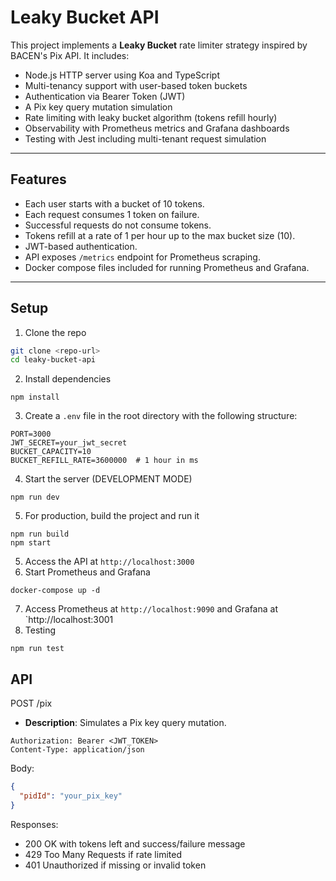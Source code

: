 # Leaky Bucket API

This project implements a **Leaky Bucket** rate limiter strategy inspired by BACEN's Pix API. It includes:

- Node.js HTTP server using Koa and TypeScript
- Multi-tenancy support with user-based token buckets
- Authentication via Bearer Token (JWT)
- A Pix key query mutation simulation
- Rate limiting with leaky bucket algorithm (tokens refill hourly)
- Observability with Prometheus metrics and Grafana dashboards
- Testing with Jest including multi-tenant request simulation

---

## Features

- Each user starts with a bucket of 10 tokens.
- Each request consumes 1 token on failure.
- Successful requests do not consume tokens.
- Tokens refill at a rate of 1 per hour up to the max bucket size (10).
- JWT-based authentication.
- API exposes `/metrics` endpoint for Prometheus scraping.
- Docker compose files included for running Prometheus and Grafana.

---

## Setup

1. Clone the repo

```bash
git clone <repo-url>
cd leaky-bucket-api
```
2. Install dependencies
```
npm install
```
3. Create a `.env` file in the root directory with the following structure:
```
PORT=3000
JWT_SECRET=your_jwt_secret
BUCKET_CAPACITY=10
BUCKET_REFILL_RATE=3600000  # 1 hour in ms
```
4. Start the server (DEVELOPMENT MODE)
```
npm run dev
```
5. For production, build the project and run it
```
npm run build
npm start
```
5. Access the API at `http://localhost:3000`
6. Start Prometheus and Grafana
```
docker-compose up -d
```
7. Access Prometheus at `http://localhost:9090` and Grafana at `http://localhost:3001
8. Testing
```
npm run test
```
## API
POST /pix
- **Description**: Simulates a Pix key query mutation.
```
Authorization: Bearer <JWT_TOKEN>
Content-Type: application/json
```
Body:
```json
{
  "pidId": "your_pix_key"
}
```
Responses:
- 200 OK with tokens left and success/failure message
- 429 Too Many Requests if rate limited
- 401 Unauthorized if missing or invalid token